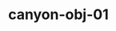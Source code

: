 ---
layout: default
category: bts
tags: [" Sketchup"]
video: "https://player.vimeo.com/video/333586219?badge=0&amp;autopause=0&amp;player_id=0&amp;app_id=72231"
title: "canyon-obj-01"
thumbnail: "https://i.vimeocdn.com/video/779614845_295x166.jpg?r=pad"
---